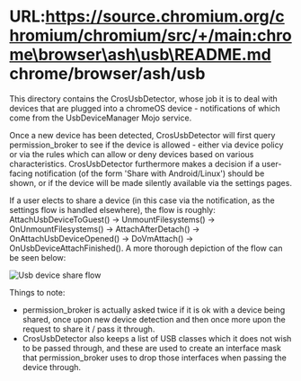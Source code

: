 URL:https://source.chromium.org/chromium/chromium/src/+/main:chrome\browser\ash\usb\README.md
chrome/browser/ash/usb
======================

This directory contains the CrosUsbDetector, whose job it is to deal with devices that are plugged
into a chromeOS device - notifications of which come from the UsbDeviceManager Mojo service.

Once a new device has been detected, CrosUsbDetector will first query permission_broker to see if
the device is allowed - either via device policy or via the rules which can allow or deny devices
based on various characteristics. CrosUsbDetector furthermore makes a decision if a user-facing
notification (of the form 'Share with Android/Linux') should be shown, or if the device will be made
silently available via the settings pages.

If a user elects to share a device (in this case via the notification, as the settings flow is
handled elsewhere), the flow is roughly: AttachUsbDeviceToGuest() -> UnmountFilesystems() ->
OnUnmountFilesystems() -> AttachAfterDetach() -> OnAttachUsbDeviceOpened() -> DoVmAttach() ->
OnUsbDeviceAttachFinished(). A more thorough depiction of the flow can be seen below:

![Usb device share flow](cros_usb_detector_callgraph.png)

Things to note:
- permission_broker is actually asked twice if it is ok with a device being shared, once upon new
  device detection and then once more upon the request to share it / pass it through.
- CrosUsbDetector also keeps a list of USB classes which it does not wish to be passed through, and
  these are used to create an interface mask that permission_broker uses to drop those interfaces when
  passing the device through.
